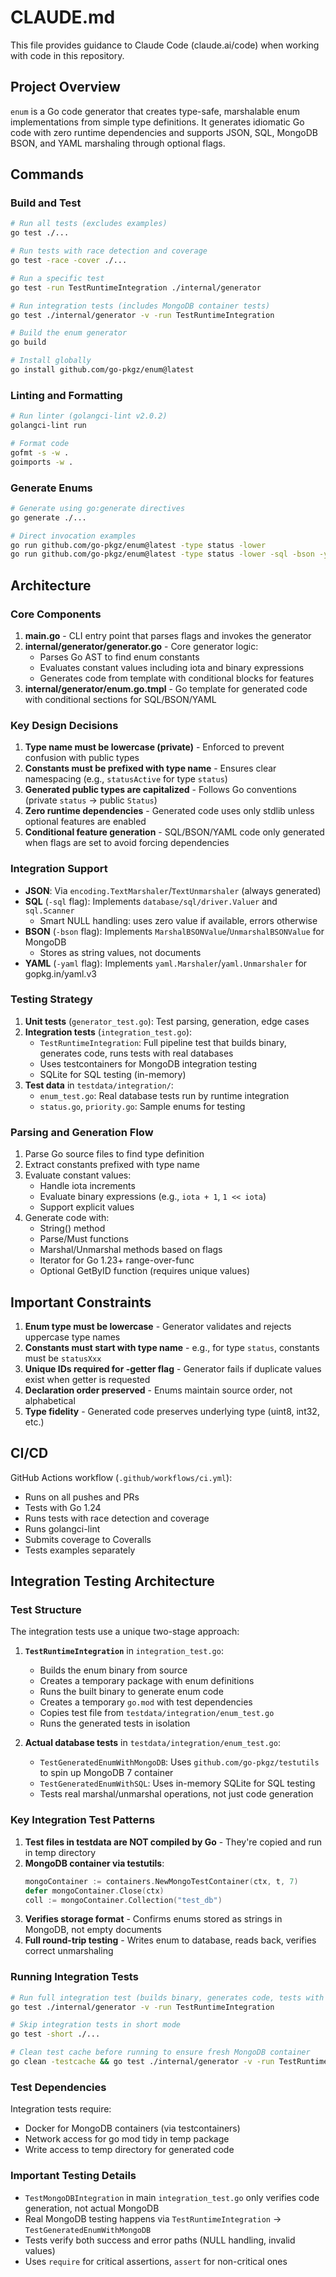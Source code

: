 # CLAUDE.md

This file provides guidance to Claude Code (claude.ai/code) when working with code in this repository.

## Project Overview

`enum` is a Go code generator that creates type-safe, marshalable enum implementations from simple type definitions. It generates idiomatic Go code with zero runtime dependencies and supports JSON, SQL, MongoDB BSON, and YAML marshaling through optional flags.

## Commands

### Build and Test
```bash
# Run all tests (excludes examples)
go test ./...

# Run tests with race detection and coverage
go test -race -cover ./...

# Run a specific test
go test -run TestRuntimeIntegration ./internal/generator

# Run integration tests (includes MongoDB container tests)
go test ./internal/generator -v -run TestRuntimeIntegration

# Build the enum generator
go build

# Install globally
go install github.com/go-pkgz/enum@latest
```

### Linting and Formatting
```bash
# Run linter (golangci-lint v2.0.2)
golangci-lint run

# Format code
gofmt -s -w .
goimports -w .
```

### Generate Enums
```bash
# Generate using go:generate directives
go generate ./...

# Direct invocation examples
go run github.com/go-pkgz/enum@latest -type status -lower
go run github.com/go-pkgz/enum@latest -type status -lower -sql -bson -yaml
```

## Architecture

### Core Components

1. **main.go** - CLI entry point that parses flags and invokes the generator
2. **internal/generator/generator.go** - Core generator logic:
   - Parses Go AST to find enum constants
   - Evaluates constant values including iota and binary expressions
   - Generates code from template with conditional blocks for features
3. **internal/generator/enum.go.tmpl** - Go template for generated code with conditional sections for SQL/BSON/YAML

### Key Design Decisions

1. **Type name must be lowercase (private)** - Enforced to prevent confusion with public types
2. **Constants must be prefixed with type name** - Ensures clear namespacing (e.g., `statusActive` for type `status`)
3. **Generated public types are capitalized** - Follows Go conventions (private `status` → public `Status`)
4. **Zero runtime dependencies** - Generated code uses only stdlib unless optional features are enabled
5. **Conditional feature generation** - SQL/BSON/YAML code only generated when flags are set to avoid forcing dependencies

### Integration Support

- **JSON**: Via `encoding.TextMarshaler`/`TextUnmarshaler` (always generated)
- **SQL** (`-sql` flag): Implements `database/sql/driver.Valuer` and `sql.Scanner`
  - Smart NULL handling: uses zero value if available, errors otherwise
- **BSON** (`-bson` flag): Implements `MarshalBSONValue`/`UnmarshalBSONValue` for MongoDB
  - Stores as string values, not documents
- **YAML** (`-yaml` flag): Implements `yaml.Marshaler`/`yaml.Unmarshaler` for gopkg.in/yaml.v3

### Testing Strategy

1. **Unit tests** (`generator_test.go`): Test parsing, generation, edge cases
2. **Integration tests** (`integration_test.go`):
   - `TestRuntimeIntegration`: Full pipeline test that builds binary, generates code, runs tests with real databases
   - Uses testcontainers for MongoDB integration testing
   - SQLite for SQL testing (in-memory)
3. **Test data** in `testdata/integration/`:
   - `enum_test.go`: Real database tests run by runtime integration
   - `status.go`, `priority.go`: Sample enums for testing

### Parsing and Generation Flow

1. Parse Go source files to find type definition
2. Extract constants prefixed with type name
3. Evaluate constant values:
   - Handle iota increments
   - Evaluate binary expressions (e.g., `iota + 1`, `1 << iota`)
   - Support explicit values
4. Generate code with:
   - String() method
   - Parse/Must functions
   - Marshal/Unmarshal methods based on flags
   - Iterator for Go 1.23+ range-over-func
   - Optional GetByID function (requires unique values)

## Important Constraints

1. **Enum type must be lowercase** - Generator validates and rejects uppercase type names
2. **Constants must start with type name** - e.g., for type `status`, constants must be `statusXxx`
3. **Unique IDs required for -getter flag** - Generator fails if duplicate values exist when getter is requested
4. **Declaration order preserved** - Enums maintain source order, not alphabetical
5. **Type fidelity** - Generated code preserves underlying type (uint8, int32, etc.)

## CI/CD

GitHub Actions workflow (`.github/workflows/ci.yml`):
- Runs on all pushes and PRs
- Tests with Go 1.24
- Runs tests with race detection and coverage
- Runs golangci-lint
- Submits coverage to Coveralls
- Tests examples separately

## Integration Testing Architecture

### Test Structure
The integration tests use a unique two-stage approach:

1. **`TestRuntimeIntegration`** in `integration_test.go`:
   - Builds the enum binary from source
   - Creates a temporary package with enum definitions
   - Runs the built binary to generate enum code
   - Creates a temporary `go.mod` with test dependencies
   - Copies test file from `testdata/integration/enum_test.go`
   - Runs the generated tests in isolation

2. **Actual database tests** in `testdata/integration/enum_test.go`:
   - `TestGeneratedEnumWithMongoDB`: Uses `github.com/go-pkgz/testutils` to spin up MongoDB 7 container
   - `TestGeneratedEnumWithSQL`: Uses in-memory SQLite for SQL testing
   - Tests real marshal/unmarshal operations, not just code generation

### Key Integration Test Patterns

1. **Test files in testdata are NOT compiled by Go** - They're copied and run in temp directory
2. **MongoDB container via testutils**:
   ```go
   mongoContainer := containers.NewMongoTestContainer(ctx, t, 7)
   defer mongoContainer.Close(ctx)
   coll := mongoContainer.Collection("test_db")
   ```
3. **Verifies storage format** - Confirms enums stored as strings in MongoDB, not empty documents
4. **Full round-trip testing** - Writes enum to database, reads back, verifies correct unmarshaling

### Running Integration Tests
```bash
# Run full integration test (builds binary, generates code, tests with real databases)
go test ./internal/generator -v -run TestRuntimeIntegration

# Skip integration tests in short mode
go test -short ./...

# Clean test cache before running to ensure fresh MongoDB container
go clean -testcache && go test ./internal/generator -v -run TestRuntimeIntegration
```

### Test Dependencies
Integration tests require:
- Docker for MongoDB containers (via testcontainers)
- Network access for go mod tidy in temp package
- Write access to temp directory for generated code

### Important Testing Details
- `TestMongoDBIntegration` in main `integration_test.go` only verifies code generation, not actual MongoDB
- Real MongoDB testing happens via `TestRuntimeIntegration` → `TestGeneratedEnumWithMongoDB`
- Tests verify both success and error paths (NULL handling, invalid values)
- Uses `require` for critical assertions, `assert` for non-critical ones